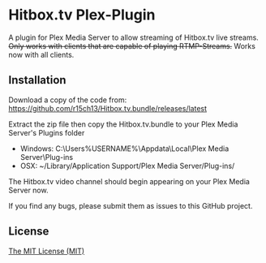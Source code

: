 Hitbox.tv Plex-Plugin
====================
A plugin for Plex Media Server to allow streaming of Hitbox.tv live streams.
~~Only works with clients that are capable of playing RTMP-Streams.~~ Works now with all clients.

Installation
------------
Download a copy of the code from: https://github.com/r15ch13/Hitbox.tv.bundle/releases/latest

Extract the zip file then copy the Hitbox.tv.bundle to your Plex Media Server's Plugins folder
* Windows: C:\Users\%USERNAME%\Appdata\Local\Plex Media Server\Plug-ins
* OSX: ~/Library/Application Support/Plex Media Server/Plug-ins/

The Hitbox.tv video channel should begin appearing on your Plex Media Server now.

If you find any bugs, please submit them as issues to this GitHub project.

License
-------
[The MIT License (MIT)](http://r15ch13.mit-license.org/)
